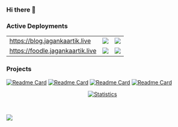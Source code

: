 ### Hi there 👋 

<!--
**JaganKaartik/JaganKaartik** is a ✨ _special_ ✨ repository because its `README.md` (this file) appears on your GitHub profile.

Here are some ideas to get you started:

- 🔭 I’m currently working on ...
- 🌱 I’m currently learning ...
- 👯 I’m looking to collaborate on ...
- 🤔 I’m looking for help with ...
- 💬 Ask me about ...
- 📫 How to reach me: ...
- 😄 Pronouns: ...
- ⚡ Fun fact: ...
-->

### Active Deployments

|                                  |                                                                                                             |                                                         |
|----------------------------------|-------------------------------------------------------------------------------------------------------------|---------------------------------------------------------|
| https://blog.jagankaartik.live   | ![](https://img.shields.io/badge/vercel%20-%23000000.svg?&style=for-the-badge&logo=vercel&logoColor=white") |![](https://img.shields.io/badge/Deployment-Success-green) |
| https://foodle.jagankaartik.live | ![](https://img.shields.io/badge/vercel%20-%23000000.svg?&style=for-the-badge&logo=vercel&logoColor=white)  |![](https://img.shields.io/badge/Deployment-Success-green) |

### Projects

[![Readme Card](https://github-readme-stats-lime-kappa.vercel.app/api/pin/?username=Structry&repo=Semantic-Similarity-Ranking-v.1&title_color=fff&icon_color=79ff97&text_color=9f9f9f&bg_color=131723)](https://github.com/Structry/Semantic-Similarity-Ranking-v.1)
[![Readme Card](https://github-readme-stats-lime-kappa.vercel.app/api/pin/?username=jagankaartik&repo=Swizzl-Py&title_color=fff&icon_color=79ff97&text_color=9f9f9f&bg_color=131723)](https://github.com/JaganKaartik/Swizzl-Py)
[![Readme Card](https://github-readme-stats-lime-kappa.vercel.app/api/pin/?username=MyCloudle&repo=Quick-Node&title_color=fff&icon_color=79ff97&text_color=9f9f9f&bg_color=131723)](https://github.com/MyCloudle/Quick-Node)
[![Readme Card](https://github-readme-stats-lime-kappa.vercel.app/api/pin/?username=jagankaartik&repo=Foodle&title_color=fff&icon_color=79ff97&text_color=9f9f9f&bg_color=131723)](https://github.com/JaganKaartik/Foodle)

<!--
![Jagan's GitHub stats](https://github-readme-stats-lime-kappa.vercel.app/api?username=JaganKaartik&count_private=true)
-->

<p align="center">
<a href="https://github.com/JaganKaartik">
<img align="center" src="https://github-readme-stats-lime-kappa.vercel.app/api?username=JaganKaartik&count_private=true&show_icons=true&title_color=fff&icon_color=79ff97&text_color=9f9f9f&bg_color=131723" alt="Statistics"/>
</a></p><br>

![](https://banana-tart-78604.herokuapp.com/graph?username=JaganKaartik&theme=react-dark)
